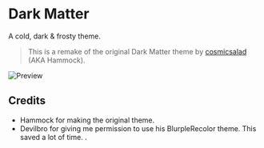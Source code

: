 # Dark Matter
A cold, dark & frosty theme.
> This is a remake of the original Dark Matter theme by [cosmicsalad](http://github.com/cosmicsalad/) (AKA Hammock).

![Preview](https://i.imgur.com/xSG96qa.png)

## Credits
* Hammock for making the original theme.
* Devilbro for giving me permission to use his BlurpleRecolor theme. This saved a lot of time.
.
